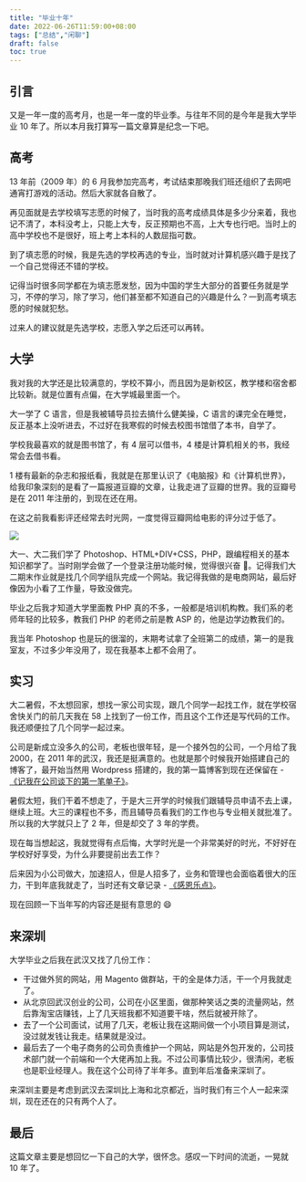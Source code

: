 ```yaml
---
title: "毕业十年"
date: 2022-06-26T11:59:00+08:00
tags: ["总结","闲聊"]
draft: false
toc: true
---
```


## 引言

又是一年一度的高考月，也是一年一度的毕业季。与往年不同的是今年是我大学毕业 10 年了。所以本月我打算写一篇文章算是纪念一下吧。

## 高考

13 年前（2009 年）的 6 月我参加完高考，考试结束那晚我们班还组织了去网吧通宵打游戏的活动。然后大家就各自散了。

再见面就是去学校填写志愿的时候了，当时我的高考成绩具体是多少分来着，我也记不清了，本科没考上，只能上大专，反正预期也不高，上大专也行吧。当时上的高中学校也不是很好，班上考上本科的人数屈指可数。

到了填志愿的时候，我是先选的学校再选的专业，当时就对计算机感兴趣于是找了一个自己觉得还不错的学校。

记得当时很多同学都在为填志愿发愁，因为中国的学生大部分的首要任务就是学习，不停的学习，除了学习，他们甚至都不知道自己的兴趣是什么？一到高考填志愿的时候就犯愁。

过来人的建议就是先选学校，志愿入学之后还可以再转。

<!--more-->

## 大学

我对我的大学还是比较满意的，学校不算小，而且因为是新校区，教学楼和宿舍都比较新。就是位置有点偏，在大学城最里面一个。

大一学了 C 语言，但是我被辅导员拉去搞什么健美操，C 语言的课完全在睡觉，反正基本上没听进去，不过好在我寒假的时候去校图书馆借了本书，自学了。

学校我最喜欢的就是图书馆了，有 4 层可以借书，4 楼是计算机相关的书，我经常会去借书看。

1 楼有最新的杂志和报纸看，我就是在那里认识了《电脑报》和《计算机世界》，给我印象深刻的是看了一篇报道豆瓣的文章，让我走进了豆瓣的世界。我的豆瓣号是在 2011 年注册的，到现在还在用。

在这之前我看影评还经常去时光网，一度觉得豆瓣网给电影的评分过于低了。

![](https://blog-1251237404.cos.ap-guangzhou.myqcloud.com/202206277VMedl.png)

大一、大二我们学了 Photoshop、HTML+DIV+CSS，PHP，跟编程相关的基本知识都学了。当时刚学会做了一个登录注册功能时候，觉得很兴奋 🥰。记得我们大二期末作业就是找几个同学组队完成一个网站。我记得我做的是电商网站，最后好像因为小看了工作量，导致没做完。

毕业之后我才知道大学里面教 PHP 真的不多，一般都是培训机构教。我们系的老师年轻的比较多，教我们 PHP 的老师之前是教 ASP 的，他是边学边教我们的。

我当年 Photoshop 也是玩的很溜的，末期考试拿了全班第二的成绩，第一的是我室友，不过多少年没用了，现在我基本上都不会用了。


## 实习

大二暑假，不太想回家，想找一家公司实现，跟几个同学一起找工作，就在学校宿舍快关门的前几天我在 58 上找到了一份工作，而且这个工作还是写代码的工作。我还顺便拉了几个同学一起过来。

公司是新成立没多久的公司，老板也很年轻，是一个接外包的公司，一个月给了我 2000，在 2011 年的武汉，我还是挺满意的。也就是那个时候我开始搭建自己的博客了，最开始当然用 Wordpress 搭建的，我的第一篇博客到现在还保留在 - [《记我在公司谈下的第一笔单子》](https://blog.forecho.com/ji-wo-zai-gong-si-tan-xia-de-di-yi-bi-dan-zi.html)。

暑假太短，我们干着不想走了，于是大三开学的时候我们跟辅导员申请不去上课，继续上班。大三的课程也不多，而且辅导员看我们的工作也与专业相关就批准了。所以我的大学就只上了 2 年，但是却交了 3 年的学费。

现在每当想起这，我就觉得有点后悔，大学时光是一个非常美好的时光，不好好在学校好好享受，为什么非要提前出去工作？

后来因为小公司做大，加速招人，但是人招多了，业务和管理也会面临着很大的压力，干到年底我就走了，当时还有文章记录 - [《感恩乐点》](https://blog.forecho.com/gan-en-yue-dian.html)。

现在回顾一下当年写的内容还是挺有意思的 😄

## 来深圳

大学毕业之后我在武汉又找了几份工作：

- 干过做外贸的网站，用 Magento 做群站，干的全是体力活，干一个月我就走了。
- 从北京回武汉创业的公司，公司在小区里面，做那种笑话之类的流量网站，然后靠淘宝店赚钱，上了几天班我都不知道要干啥，然后就被开除了。
- 去了一个公司面试，试用了几天，老板让我在这期间做一个小项目算是测试，没过就发钱让我走。结果就是没过。
- 最后去了一个电子商务的公司负责维护一个网站，网站是外包开发的，公司技术部门就一个前端和一个大佬再加上我。不过公司事情比较少，很清闲，老板也是职业经理人。我在这个公司待了半年多。直到年后准备来深圳了。

来深圳主要是考虑到武汉去深圳比上海和北京都近，当时我们有三个人一起来深圳，现在还在的只有两个人了。

## 最后

这篇文章主要是想回忆一下自己的大学，很怀念。感叹一下时间的流逝，一晃就 10 年了。